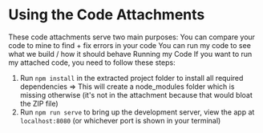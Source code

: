 # Using the Code Attachments

These code attachments serve two main purposes:
You can compare your code to mine to find + fix errors in your code
You can run my code to see what we build / how it should behave
Running my Code
If you want to run my attached code, you need to follow these steps:

1. Run ```npm install``` in the extracted project folder to install all required dependencies => This
will create a node_modules folder which is missing otherwise (it's not in the attachment
because that would bloat the ZIP file)
2. Run ```npm run serve``` to bring up the development server, view the app at `localhost:8080`
(or whichever port is shown in your terminal)
